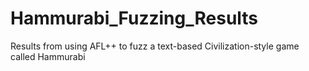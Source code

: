 # Hammurabi_Fuzzing_Results
Results from using AFL++ to fuzz a text-based Civilization-style game called Hammurabi
